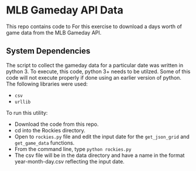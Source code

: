 # MLB Gameday API Data

This repo contains code to For this exercise to download a days worth of game data from the MLB Gameday API.

## System Dependencies

The script to collect the gameday data for a particular date was written in python 3. To execute, this code, python 3+ needs to be utilzed. Some of this code will not execute properly if done using an earlier version of python. The following libraries were used:
- `csv`
- `urllib`

To run this utility:
- Download the code from this repo.
- cd into the Rockies directory.
- Open to `rockies.py` file and edit the input date for the `get_json_grid` and `get_game_data` functions.
- From the command line, type `python rockies.py`
- The csv file will be in the data directory and have a name in the format year-month-day.csv reflecting the input date. 
